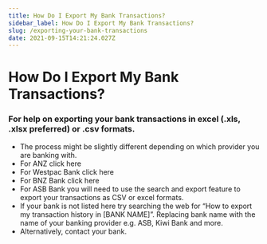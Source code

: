 ```yaml
---
title: How Do I Export My Bank Transactions?
sidebar_label: How Do I Export My Bank Transactions?
slug: /exporting-your-bank-transactions
date: 2021-09-15T14:21:24.027Z
---
```

# How Do I Export My Bank Transactions?
### For help on exporting your bank transactions in excel (.xls, .xlsx preferred) or .csv formats.

- The process might be slightly different depending on which provider you are banking with.
- For ANZ click here
- For Westpac Bank click here
- For BNZ Bank click here
- For ASB Bank you will need to use the search and export feature to export your transactions as CSV or excel formats.
- If your bank is not listed here try searching the web for “How to export my transaction history in [BANK NAME]”. Replacing bank name with the name of your banking provider e.g. ASB, Kiwi Bank and more.
- Alternatively, contact your bank.
